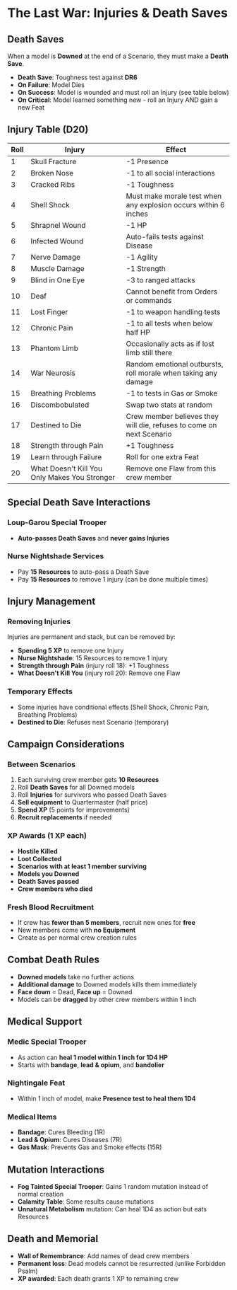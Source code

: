 # The Last War: Injuries & Death Saves

## Death Saves
When a model is **Downed** at the end of a Scenario, they must make a **Death Save**.
- **Death Save**: Toughness test against **DR6**
- **On Failure**: Model Dies
- **On Success**: Model is wounded and must roll an Injury (see table below)
- **On Critical**: Model learned something new - roll an Injury AND gain a new Feat

## Injury Table (D20)

| Roll | Injury | Effect |
|------|--------|--------|
| 1 | Skull Fracture | -1 Presence |
| 2 | Broken Nose | -1 to all social interactions |
| 3 | Cracked Ribs | -1 Toughness |
| 4 | Shell Shock | Must make morale test when any explosion occurs within 6 inches |
| 5 | Shrapnel Wound | -1 HP |
| 6 | Infected Wound | Auto-fails tests against Disease |
| 7 | Nerve Damage | -1 Agility |
| 8 | Muscle Damage | -1 Strength |
| 9 | Blind in One Eye | -3 to ranged attacks |
| 10 | Deaf | Cannot benefit from Orders or commands |
| 11 | Lost Finger | -1 to weapon handling tests |
| 12 | Chronic Pain | -1 to all tests when below half HP |
| 13 | Phantom Limb | Occasionally acts as if lost limb still there |
| 14 | War Neurosis | Random emotional outbursts, roll morale when taking any damage |
| 15 | Breathing Problems | -1 to tests in Gas or Smoke |
| 16 | Discombobulated | Swap two stats at random |
| 17 | Destined to Die | Crew member believes they will die, refuses to come on next Scenario |
| 18 | Strength through Pain | +1 Toughness |
| 19 | Learn through Failure | Roll for one extra Feat |
| 20 | What Doesn't Kill You Only Makes You Stronger | Remove one Flaw from this crew member |

## Special Death Save Interactions

### Loup-Garou Special Trooper
- **Auto-passes Death Saves** and **never gains Injuries**

### Nurse Nightshade Services
- Pay **15 Resources** to auto-pass a Death Save
- Pay **15 Resources** to remove 1 injury (can be done multiple times)

## Injury Management

### Removing Injuries
Injuries are permanent and stack, but can be removed by:
- **Spending 5 XP** to remove one Injury
- **Nurse Nightshade**: 15 Resources to remove 1 injury
- **Strength through Pain** (injury roll 18): +1 Toughness
- **What Doesn't Kill You** (injury roll 20): Remove one Flaw

### Temporary Effects
- Some injuries have conditional effects (Shell Shock, Chronic Pain, Breathing Problems)
- **Destined to Die**: Refuses next Scenario (temporary)

## Campaign Considerations

### Between Scenarios
1. Each surviving crew member gets **10 Resources**
2. Roll **Death Saves** for all Downed models
3. Roll **Injuries** for survivors who passed Death Saves
4. **Sell equipment** to Quartermaster (half price)
5. **Spend XP** (5 points for improvements)
6. **Recruit replacements** if needed

### XP Awards (1 XP each)
- **Hostile Killed**
- **Loot Collected**
- **Scenarios with at least 1 member surviving**
- **Models you Downed**
- **Death Saves passed**
- **Crew members who died**

### Fresh Blood Recruitment
- If crew has **fewer than 5 members**, recruit new ones for **free**
- New members come with **no Equipment**
- Create as per normal crew creation rules

## Combat Death Rules
- **Downed models** take no further actions
- **Additional damage** to Downed models kills them immediately
- **Face down** = Dead, **Face up** = Downed
- Models can be **dragged** by other crew members within 1 inch

## Medical Support

### Medic Special Trooper
- As action can **heal 1 model within 1 inch for 1D4 HP**
- Starts with **bandage**, **lead & opium**, and **bandolier**

### Nightingale Feat
- Within 1 inch of model, make **Presence test to heal them 1D4**

### Medical Items
- **Bandage**: Cures Bleeding (1R)
- **Lead & Opium**: Cures Diseases (7R)
- **Gas Mask**: Prevents Gas and Smoke effects (15R)

## Mutation Interactions
- **Fog Tainted Special Trooper**: Gains 1 random mutation instead of normal creation
- **Calamity Table**: Some results cause mutations
- **Unnatural Metabolism** mutation: Can heal 1D4 as action but eats Resources

## Death and Memorial
- **Wall of Remembrance**: Add names of dead crew members
- **Permanent loss**: Dead models cannot be resurrected (unlike Forbidden Psalm)
- **XP awarded**: Each death grants 1 XP to remaining crew